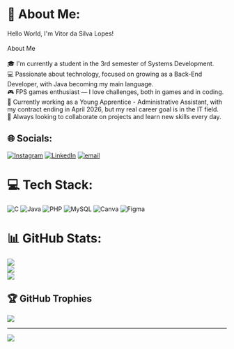 # 💫 About Me:
Hello World, I'm Vitor da Silva Lopes!<br><br>About Me<br><br>🎓 I'm currently a student in the 3rd semester of Systems Development.<br>💻 Passionate about technology, focused on growing as a Back-End Developer, with Java becoming my main language.<br>🎮 FPS games enthusiast — I love challenges, both in games and in coding.<br>💼 Currently working as a Young Apprentice - Administrative Assistant, with my contract ending in April 2026, but my real career goal is in the IT field.<br>🤝 Always looking to collaborate on projects and learn new skills every day.<br>


## 🌐 Socials:
[![Instagram](https://img.shields.io/badge/Instagram-%23E4405F.svg?logo=Instagram&logoColor=white)](https://instagram.com/Victorx.Silvxz) [![LinkedIn](https://img.shields.io/badge/LinkedIn-%230077B5.svg?logo=linkedin&logoColor=white)](https://linkedin.com/in/vitor-da-silva-lopes) [![email](https://img.shields.io/badge/Email-D14836?logo=gmail&logoColor=white)](mailto:vitordasilvalopesx@gmail.com) 

# 💻 Tech Stack:
![C](https://img.shields.io/badge/c-%2300599C.svg?style=for-the-badge&logo=c&logoColor=white) ![Java](https://img.shields.io/badge/java-%23ED8B00.svg?style=for-the-badge&logo=openjdk&logoColor=white) ![PHP](https://img.shields.io/badge/php-%23777BB4.svg?style=for-the-badge&logo=php&logoColor=white) ![MySQL](https://img.shields.io/badge/mysql-4479A1.svg?style=for-the-badge&logo=mysql&logoColor=white) ![Canva](https://img.shields.io/badge/Canva-%2300C4CC.svg?style=for-the-badge&logo=Canva&logoColor=white) ![Figma](https://img.shields.io/badge/figma-%23F24E1E.svg?style=for-the-badge&logo=figma&logoColor=white)
# 📊 GitHub Stats:
![](https://github-readme-stats.vercel.app/api?username=Victor-Denv&theme=tokyonight&hide_border=false&include_all_commits=true&count_private=true)<br/>
![](https://nirzak-streak-stats.vercel.app/?user=Victor-Denv&theme=tokyonight&hide_border=false)<br/>
![](https://github-readme-stats.vercel.app/api/top-langs/?username=Victor-Denv&theme=tokyonight&hide_border=false&include_all_commits=true&count_private=true&layout=compact)

## 🏆 GitHub Trophies
![](https://github-profile-trophy.vercel.app/?username=Victor-Denv&theme=tokyonight&no-frame=false&no-bg=false&margin-w=4)

---
[![](https://visitcount.itsvg.in/api?id=Victor-Denv&icon=8&color=4)](https://visitcount.itsvg.in)

<!-- Proudly created with GPRM ( https://gprm.itsvg.in ) -->
